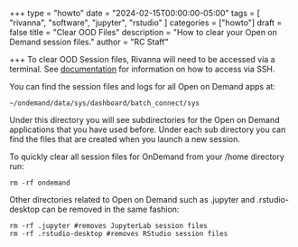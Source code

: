 +++
type = "howto"
date = "2024-02-15T00:00:00-05:00"
tags = [
  "rivanna", "software", "jupyter", "rstudio"
]
categories = ["howto"]
draft = false
title = "Clear OOD Files"
description = "How to clear your Open on Demand session files."
author = "RC Staff"

+++
To clear OOD Session files, Rivanna will need to be accessed via a terminal. See [documentation](/userinfo/rivanna/login/) for information on how to access via SSH. 

You can find the session files and logs for all Open on Demand apps at:

```
~/ondemand/data/sys/dashboard/batch_connect/sys
```
Under this directory you will see subdirectories for the Open on Demand applications that you have used before. Under each sub directory you can find the files that are created when you launch a new session. 

To quickly clear all session files for OnDemand from your /home directory run:

```
rm -rf ondemand
```

Other directories related to Open on Demand such as .jupyter and .rstudio-desktop can be removed in the same fashion:
```
rm -rf .jupyter #removes JupyterLab session files
rm -rf .rstudio-desktop #removes RStudio session files
```